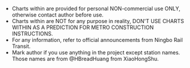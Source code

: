 - Charts within are provided for personal NON-commercial use ONLY, otherwise contact author before use.
- Charts within are NOT for any purpose in reality, DON'T USE CHARTS WITHIN AS A PREDICTION FOR METRO CONSTRUCTION INSTRUCTIONS.
- For any information, refer to official announcements from Ningbo Rail Transit. 
- Mark author if you use anything in the project except station names. Those names are from @HBreadHuang from XiaoHongShu. 
